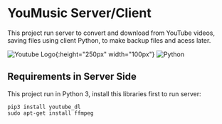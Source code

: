 
# YouMusic Server/Client  

This project run server to convert and download from YouTube videos, saving files using client Python, to make backup files and acess later.  

![Youtube Logo](https://marcas-logos.net/wp-content/uploads/2020/03/YOUTUBE-LOGO.png){:height="250px" width="100px"}
![Python](https://penseemti.com.br/wp-content/uploads/2019/01/python-logo.png)

## Requirements in Server Side
This project run in Python 3, install this libraries first to run server:
```
pip3 install youtube_dl
sudo apt-get install ffmpeg
```
